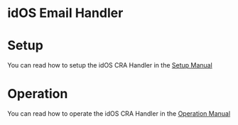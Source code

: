 # idOS Email Handler

# Setup

You can read how to setup the idOS CRA Handler in the [Setup Manual](Setup.md)

# Operation

You can read how to operate the idOS CRA Handler in the [Operation Manual](Operation.md)
